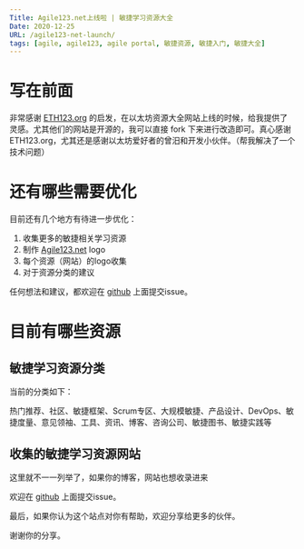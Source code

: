 ```yaml
---
Title: Agile123.net上线啦 | 敏捷学习资源大全
Date: 2020-12-25
URL: /agile123-net-launch/
tags: [agile, agile123, agile portal, 敏捷资源, 敏捷入门, 敏捷大全]
---
```


# 写在前面

非常感谢 [ETH123.org](https://eth123.org/) 的启发，在以太坊资源大全网站上线的时候，给我提供了灵感。尤其他们的网站是开源的，我可以直接 fork 下来进行改造即可。真心感谢ETH123.org，尤其还是感谢以太坊爱好者的曾汨和开发小伙伴。（帮我解决了一个技术问题）

# 还有哪些需要优化

目前还有几个地方有待进一步优化：

1. 收集更多的敏捷相关学习资源
2. 制作 [Agile123.net](https://agile123.net/) logo
3. 每个资源（网站）的logo收集
4. 对于资源分类的建议

任何想法和建议，都欢迎在 [github](https://github.com/bobjiang/agile123.net/issues) 上面提交issue。

# 目前有哪些资源

## 敏捷学习资源分类

当前的分类如下：

热门推荐、社区、敏捷框架、Scrum专区、大规模敏捷、产品设计、DevOps、敏捷度量、意见领袖、工具、资讯、博客、咨询公司、敏捷图书、敏捷实践等

## 收集的敏捷学习资源网站

这里就不一一列举了，如果你的博客，网站也想收录进来

欢迎在 [github](https://github.com/bobjiang/agile123.net/issues) 上面提交issue。

最后，如果你认为这个站点对你有帮助，欢迎分享给更多的伙伴。

谢谢你的分享。

